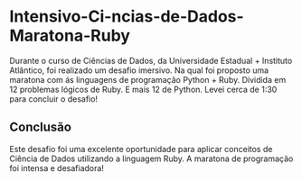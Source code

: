 # Intensivo-Ci-ncias-de-Dados-Maratona-Ruby
Durante o curso de Ciências de Dados, da Universidade Estadual + Instituto Atlântico, foi realizado um desafio imersivo. Na qual foi proposto uma maratona com ás linguagens de programação Python + Ruby. Dividida em 12 problemas lógicos de Ruby. E mais 12 de Python. Levei cerca de 1:30 para concluir o desafio! 

## Conclusão
Este desafio foi uma excelente oportunidade para aplicar conceitos de Ciência de Dados utilizando a linguagem Ruby. A maratona de programação foi intensa e desafiadora! 
